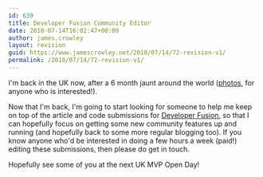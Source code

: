```yaml
---
id: 639
title: Developer Fusion Community Editor
date: 2018-07-14T16:02:47+00:00
author: james.crowley
layout: revision
guid: https://www.jamescrowley.net/2018/07/14/72-revision-v1/
permalink: /2018/07/14/72-revision-v1/
---
```

I'm back in the UK now, after a 6 month jaunt around the world ([photos](http://www.flickr.com/photos/james_crowley/), for anyone who is interested!).&nbsp;

Now that I'm back, I'm going to start looking for someone to help me keep on top of the article and code submissions for [Developer Fusion](http://www.developerfusion.co.uk/), so that I can hopefully focus on getting some new community features up and running (and hopefully back to some more regular blogging too). If you know anyone who'd be interested in doing a few hours a week (paid!) editing these submissions, then please do get in touch.

Hopefully see some of you at the next UK MVP Open Day!